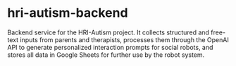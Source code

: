 # hri-autism-backend
Backend service for the HRI-Autism project. It collects structured and free-text inputs from parents and therapists, processes them through the OpenAI API to generate personalized interaction prompts for social robots, and stores all data in Google Sheets for further use by the robot system.
